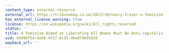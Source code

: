 ```yaml
---
content_type: external-resource
external_url: https://tribunemag.co.uk/2021/10/nancy-fraser-a-feminism-aimed-at-liberating-all-women-must-be-anti-capitalist
has_external_license_warning: true
license: https://en.wikipedia.org/wiki/All_rights_reserved
status: ''
title: A Feminism Aimed at Liberating All Women Must Be Anti-capitalist
uid: b6896fb4-4a56-4f27-bcd7-40ad79695828
wayback_url: ''
---
```

